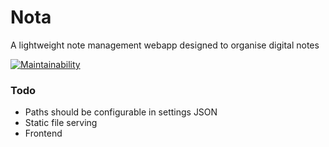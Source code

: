 # Nota

A lightweight note management webapp designed to organise digital notes

[![Maintainability](https://api.codeclimate.com/v1/badges/8e9844b60c6665946c17/maintainability)](https://codeclimate.com/github/codemicro/nota/maintainability)

### Todo

* Paths should be configurable in settings JSON
* Static file serving
* Frontend
